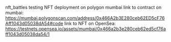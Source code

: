 nft_battles
testing NFT deployment on polygon mumbai
link to contract on mumbai: https://mumbai.polygonscan.com/address/0x466A2b3E280ceb62ED5cF76Aff1043d05038dA54#code
link to NFT on OpenSea: https://testnets.opensea.io/assets/mumbai/0x466a2b3e280ceb62ed5cf76aff1043d05038da54/1

